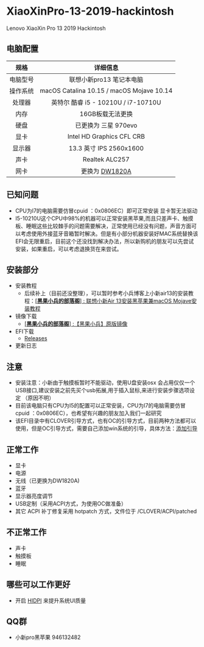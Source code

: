 # XiaoXinPro-13-2019-hackintosh
Lenovo XiaoXin Pro 13 2019 Hackintosh
## 电脑配置
|规格 | 详细信息|
|:-: | :-:|
|电脑型号|联想小新pro13 笔记本电脑|
|操作系统|macOS Catalina 10.15 / macOS Mojave 10.14|
|处理器|英特尔 酷睿 i5 - 10210U / i7-10710U|
|内存|16GB板载无法更换|
|硬盘|已更换为 三星 970evo|
|显卡|Intel HD Graphics CFL CRB|（UHD620）
|显示器|13.3 英寸 IPS 2560x1600|
|声卡| Realtek ALC257|
|网卡|更换为 [DW1820A](https://blog.daliansky.net/DW1820A_BCM94350ZAE-driver-inserts-the-correct-posture.html)|

## 已知问题
- CPU为I7的电脑需要仿冒cpuid ：0x0806EC）即可正常安装 显卡暂无法驱动
- I5-10210U这个CPU中98%的机器可以正常安装黑苹果,而且只差声卡、触摸板、睡眠这些比较棘手的问题需要解决，正常使用已经没有问题，声音方面可以考虑使用外接蓝牙音箱暂时解决。但是有小部分机器安装好MAC系统替换该EFI会无限重启，目前这个还没找到解决办法，所以新购机的朋友可以先尝试安装，如果重启，可以考虑退换货在来尝试。

## 安装部分

- 安装教程
    - 后续补上（目前还没整理），可以暂时参考小兵博客上小新air13的安装教程：[[**黑果小兵的部落阁**] : 联想小新Air 13安装黑苹果兼macOS Mojave安装教程](https://blog.daliansky.net/Lenovo-Xiaoxin-Air-13-macOS-Mojave-installation-tutorial.html)
- 镜像下载
    - [[**黑果小兵的部落阁**] :【黑果小兵】原版镜像](https://blog.daliansky.net/categories/下载/镜像/)
- EFI下载
  - [Releases](https://github.com/daliansky/XiaoXinPro-13-2019-hackintosh/releases)
- 更新日志
## 注意
     
- 安装注意：小新由于触摸板暂时不能驱动，使用U盘安装osx 会占用仅仅一个USB接口,建议安装之前先买个usb拓展,用于插入鼠标,来进行安装步骤选项设定
     （原因不明）      
- 目前该电脑只有CPU为I5的配置可以正常安装，CPU为I7的电脑需要仿冒cpuid ：0x0806EC），也希望有兴趣的朋友加入我们一起研究
- 该EFI目录中有CLOVER引导方式，也有OC的引导方式，目前两种方法都可以使用，但是OC引导方式，需要自己添加win系统的引导，具体方法：[添加引导](EFI/Document/OC-引导多系统@OC-xlivans.md)
## 正常工作
- 显卡
- 电源
- 无线（已更换为DW1820A)
- 蓝牙
- 显示器亮度调节
- USB定制（采用ACPI方式，为使用OC做准备）
- 其它 ACPI 补丁修复采用 hotpatch 方式，文件位于 /CLOVER/ACPI/patched

## 不正常工作
- 声卡
- 触摸板
- 睡眠
## 哪些可以工作更好
- 开启 [HIDPI](https://github.com/xzhih/one-key-hidpi) 来提升系统UI质量

## QQ群
- 小新pro黑苹果    946132482
